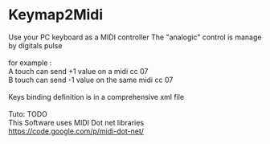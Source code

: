 # Keymap2Midi

Use your PC keyboard as a MIDI controller
The "analogic" control is manage by digitals pulse
<br><br>
for example :<br>
A touch can send +1 value on a midi cc 07<br>
B touch can send -1 value on the same midi cc 07<br>
<br>
Keys binding definition is in a comprehensive xml file<br>
<br>
Tuto: TODO
<br>
This Software uses MIDI Dot net libraries<br>
https://code.google.com/p/midi-dot-net/